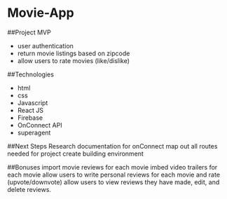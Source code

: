 # Movie-App

##Project MVP
* user authentication
* return movie listings based on zipcode
* allow users to rate movies (like/dislike)

##Technologies
* html
* css
* Javascript
* React JS
* Firebase
* OnConnect API
* superagent

##Next Steps
Research documentation for onConnect
map out all routes needed for project
create building environment



##Bonuses
import movie reviews for each movie
imbed video trailers for each movie
allow users to write personal reviews for each movie and rate (upvote/downvote)
allow users to view reviews they have made, edit, and delete reviews.

